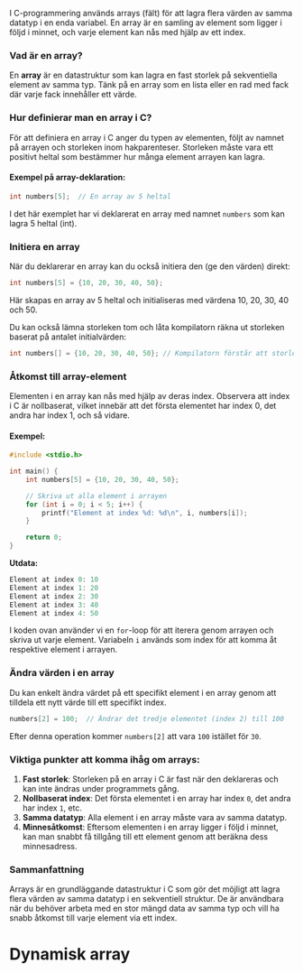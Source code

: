 I C-programmering används arrays (fält) för att lagra flera värden av samma datatyp i en enda variabel. En array är en samling av element som ligger i följd i minnet, och varje element kan nås med hjälp av ett index.

### Vad är en array?

En **array** är en datastruktur som kan lagra en fast storlek på sekventiella element av samma typ. Tänk på en array som en lista eller en rad med fack där varje fack innehåller ett värde.

### Hur definierar man en array i C?

För att definiera en array i C anger du typen av elementen, följt av namnet på arrayen och storleken inom hakparenteser. Storleken måste vara ett positivt heltal som bestämmer hur många element arrayen kan lagra.

#### Exempel på array-deklaration:

```c
int numbers[5];  // En array av 5 heltal
```

I det här exemplet har vi deklarerat en array med namnet `numbers` som kan lagra 5 heltal (int).

### Initiera en array

När du deklarerar en array kan du också initiera den (ge den värden) direkt:

```c
int numbers[5] = {10, 20, 30, 40, 50};
```

Här skapas en array av 5 heltal och initialiseras med värdena 10, 20, 30, 40 och 50. 

Du kan också lämna storleken tom och låta kompilatorn räkna ut storleken baserat på antalet initialvärden:

```c
int numbers[] = {10, 20, 30, 40, 50}; // Kompilatorn förstår att storleken är 5
```

### Åtkomst till array-element

Elementen i en array kan nås med hjälp av deras index. Observera att index i C är nollbaserat, vilket innebär att det första elementet har index 0, det andra har index 1, och så vidare.

#### Exempel:

```c
#include <stdio.h>

int main() {
    int numbers[5] = {10, 20, 30, 40, 50};

    // Skriva ut alla element i arrayen
    for (int i = 0; i < 5; i++) {
        printf("Element at index %d: %d\n", i, numbers[i]);
    }

    return 0;
}
```

**Utdata:**

```c
Element at index 0: 10
Element at index 1: 20
Element at index 2: 30
Element at index 3: 40
Element at index 4: 50
```

I koden ovan använder vi en `for`-loop för att iterera genom arrayen och skriva ut varje element. Variabeln `i` används som index för att komma åt respektive element i arrayen.

### Ändra värden i en array

Du kan enkelt ändra värdet på ett specifikt element i en array genom att tilldela ett nytt värde till ett specifikt index.

```c
numbers[2] = 100;  // Ändrar det tredje elementet (index 2) till 100
```

Efter denna operation kommer `numbers[2]` att vara `100` istället för `30`.

### Viktiga punkter att komma ihåg om arrays:

1. **Fast storlek**: Storleken på en array i C är fast när den deklareras och kan inte ändras under programmets gång.
2. **Nollbaserat index**: Det första elementet i en array har index `0`, det andra har index `1`, etc.
3. **Samma datatyp**: Alla element i en array måste vara av samma datatyp.
4. **Minnesåtkomst**: Eftersom elementen i en array ligger i följd i minnet, kan man snabbt få tillgång till ett element genom att beräkna dess minnesadress.

### Sammanfattning

Arrays är en grundläggande datastruktur i C som gör det möjligt att lagra flera värden av samma datatyp i en sekventiell struktur. De är användbara när du behöver arbeta med en stor mängd data av samma typ och vill ha snabb åtkomst till varje element via ett index.




# Dynamisk array

